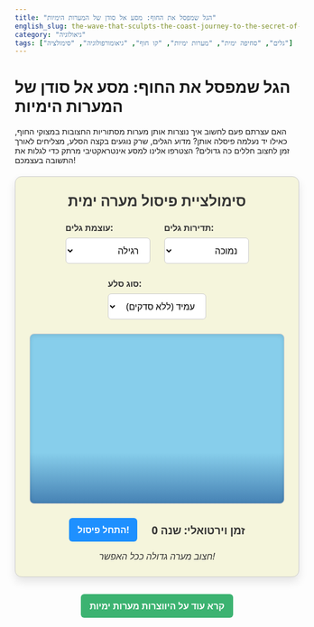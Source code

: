 ```yaml
---
title: "הגל שמפסל את החוף: מסע אל סודן של המערות הימיות"
english_slug: the-wave-that-sculpts-the-coast-journey-to-the-secret-of-sea-caves
category: "גיאולוגיה"
tags: ["גלים", "סחיפה ימית", "מערות ימיות", "קו חוף", "גיאומורפולוגיה", "סימולציה"]
---
```

# הגל שמפסל את החוף: מסע אל סודן של המערות הימיות

האם עצרתם פעם לחשוב איך נוצרות אותן מערות מסתוריות החצובות במצוקי החוף, כאילו יד נעלמה פיסלה אותן? מדוע הגלים, שרק נוגעים בקצה הסלע, מצליחים לאורך זמן לחצוב חללים כה גדולים? הצטרפו אלינו למסע אינטראקטיבי מרתק כדי לגלות את התשובה בעצמכם!

<div class="app-container">
    <h2>סימולציית פיסול מערה ימית</h2>
    <div class="controls">
        <div class="control-group">
            <label for="waveStrength">עוצמת גלים:</label>
            <select id="waveStrength" class="control-select">
                <option value="low">רגילה</option>
                <option value="high">חזקה</option>
            </select>
        </div>
        <div class="control-group">
            <label for="waveFrequency">תדירות גלים:</label>
            <select id="waveFrequency" class="control-select">
                <option value="low">נמוכה</option>
                <option value="high">גבוהה</option>
            </select>
        </div>
        <div class="control-group">
            <label for="rockType">סוג סלע:</label>
            <select id="rockType" class="control-select">
                <option value="resistant">עמיד (ללא סדקים)</option>
                <option value="resistant_cracked">עמיד (עם סדקים)</option>
                <option value="weak">פגיע (ללא סדקים)</option>
                <option value="weak_cracked">פגיע (עם סדקים)</option>
            </select>
        </div>
    </div>
    <canvas id="caveCanvas" width="600" height="400"></canvas>
    <div class="info">
        <button id="startSimulation" class="control-button">התחל פיסול!</button>
        <span id="yearCounter" class="year-counter">זמן וירטואלי: שנה 0</span>
    </div>
     <div id="simulationGoal" class="simulation-goal">חצוב מערה גדולה ככל האפשר!</div>
</div>

<style>
    :root {
        --color-sea-dark: #4682B4;
        --color-sea-light: #87CEEB;
        --color-cliff: #A0522D;
        --color-cliff-eroded: #CD853F; /* Medium brown */
        --color-background: #F5F5DC; /* Beige */
        --color-text: #333;
        --color-primary-button: #1E90FF; /* Dodger Blue */
        --color-primary-button-hover: #007FFF; /* Azure */
        --color-secondary-button: #3CB371; /* Medium Sea Green */
        --color-secondary-button-hover: #2E8B57; /* Sea Green */
        --color-border: #ccc;
        --color-shadow: rgba(0, 0, 0, 0.1);
    }

    .app-container {
        font-family: 'Segoe UI', Tahoma, Geneva, Verdana, sans-serif;
        max-width: 650px;
        margin: 20px auto;
        border: 1px solid var(--color-border);
        padding: 25px;
        border-radius: 12px;
        background-color: var(--color-background);
        text-align: center;
        box-shadow: 0 8px 16px var(--color-shadow);
        overflow: hidden; /* Clear floats/prevent content overflow */
    }

    .app-container h2 {
        margin-top: 0;
        color: var(--color-text);
        font-size: 1.6rem;
        margin-bottom: 20px;
    }

    .controls {
        display: flex;
        justify-content: center;
        gap: 25px;
        margin-bottom: 25px;
        flex-wrap: wrap;
    }

    .control-group {
        display: flex;
        flex-direction: column;
        align-items: flex-start;
    }

    .controls label {
        margin-bottom: 8px;
        font-weight: bold;
        color: var(--color-text);
        font-size: 0.95rem;
    }

    .control-select, .control-button {
        padding: 10px 15px;
        border-radius: 6px;
        border: 1px solid var(--color-border);
        font-size: 1rem;
        cursor: pointer;
        transition: all 0.3s ease;
        font-family: 'Segoe UI', Tahoma, Geneva, Verdana, sans-serif;
    }

    .control-select {
        background-color: #fff;
        min-width: 150px;
        text-align: right; /* For Hebrew */
        direction: rtl; /* For Hebrew */
    }

    .control-button {
        background-color: var(--color-primary-button);
        color: white;
        border: none;
        font-weight: bold;
    }

    .control-button:hover {
        background-color: var(--color-primary-button-hover);
        box-shadow: 0 4px 8px var(--color-shadow);
    }

    #caveCanvas {
        border: 1px solid var(--color-border);
        background: linear-gradient(to bottom, var(--color-sea-light) 0%, var(--color-sea-light) 70%, var(--color-sea-dark) 100%); /* Sky to deeper sea gradient */
        display: block;
        margin: 0 auto 25px auto;
        border-radius: 8px;
        box-shadow: inset 0 2px 8px var(--color-shadow);
    }

    .info {
        display: flex;
        justify-content: center;
        align-items: center;
        gap: 25px;
        flex-wrap: wrap;
        margin-bottom: 15px;
    }

    .year-counter {
        font-size: 1.2rem;
        font-weight: bold;
        color: var(--color-text);
        min-width: 150px; /* Prevent layout shift */
    }

     .simulation-goal {
        font-size: 1rem;
        color: var(--color-text);
        margin-top: 10px;
        font-style: italic;
     }


    .explanation-button-container {
        text-align: center;
        margin-top: 30px;
    }

    #toggleExplanation {
        background-color: var(--color-secondary-button);
        color: white;
        border: none;
        font-weight: bold;
    }

    #toggleExplanation:hover {
        background-color: var(--color-secondary-button-hover);
         box-shadow: 0 4px 8px var(--color-shadow);
    }

    .explanation {
        margin-top: 20px;
        padding: 20px;
        border: 1px solid var(--color-border);
        border-radius: 8px;
        background-color: #fff;
        text-align: right; /* Align text right for Hebrew */
        direction: rtl; /* Set text direction */
        box-shadow: 0 4px 8px var(--color-shadow);
        line-height: 1.7;
    }

    .explanation h3 {
        color: var(--color-text);
        margin-top: 15px;
        margin-bottom: 12px;
        font-size: 1.3rem;
        border-bottom: 2px solid var(--color-primary-button-hover);
        padding-bottom: 5px;
    }

    .explanation p {
        color: #555;
        margin-bottom: 15px;
    }

    .explanation ul {
         margin: 10px 0;
         padding-right: 25px; /* Add padding for bullets */
         list-style: disc;
    }

    .explanation li {
         margin-bottom: 10px;
         color: #555;
    }

    .hidden {
        display: none;
    }
</style>

<div class="explanation-button-container">
    <button id="toggleExplanation" class="control-button">קרא עוד על היווצרות מערות ימיות</button>
</div>

<div id="explanationContent" class="explanation hidden">
    <h3>מהי מערה ימית וכיצד היא נפסלת בטבע?</h3>
    <p>מערה ימית היא חלל טבעי וקסום הנוצר בבסיס מצוק סלעי בקו החוף, לאורך אלפי ואף מיליוני שנים. היא אינה נוצרת מהתמוססות סלע כמו מערות קרסטיות יבשתיות, אלא בעיקר מכוחם העצום של הגלים והסחיפה הימית. המערה מתפתחת באזור המושפע ישירות מעליית וירידת מפלס הים, שם אנרגיית הגלים מרוכזת.</p>

    <h3>הפסלים הראשיים: גלי הים</h3>
    <p>היווצרות מערות ימיות מתחילה לרוב בנקודות חולשה בבסיס המצוק - סדקים, שברים, או אזורים בהם הסלע רך יותר. הגלים אינם סתם 'נוגעים' בסלע, אלא מפעילים עליו כוחות אדירים דרך מספר מנגנונים עיקריים:</p>

    <ul>
        <li><strong>פעולה הידראולית (Hydraulic Action):</strong> זהו אולי הכוח המשמעותי ביותר. כאשר גל מתנפץ על המצוק, הוא דוחס אוויר בחוזקה לתוך כל סדק או חריץ בסלע. כשהגל נסוג, האוויר הדחוס משתחרר בפתאומיות, כמו פיצוץ קטן, ומפעיל לחץ פנימי על דפנות הסדק. לחץ זה יכול לפורר חתיכות סלע קטנות, להרחיב סדקים קיימים וליצור חדשים. כוחו של המים עצמו החודר לסדקים ויוצר מערבולות גם הוא תורם לסחיפה.</li>
        <li><strong>אברזיה (Abrasion):</strong> הגלים נושאים איתם מטען סלעי: חול, חלוקי נחל ואפילו גושי סלע גדולים יותר. חומרים אלה משמשים כלי שחיקה טבעיים. כשהגלים מטלטלים וזורקים אותם נגד בסיס המצוק, הם שוחקים ומפסלים את הסלע באופן מכני מתמשך. דמיינו מיליוני "ניירות זכוכית" טבעיים הפועלים ללא הרף.</li>
        <li><strong>קורוזיה (Corrosion):</strong> למרות שהיא פחות דומיננטית בפני עצמה מיצירת חללים גדולים כמו מערות ימיות טיפוסיות (בניגוד למערות קרסטיות), המסה כימית של סלעים מסוימים (בעיקר סלעי גיר) על ידי מי ים יכולה לתרום גם היא לתהליך הסחיפה, במיוחד בחופים קרים.</li>
    </ul>

    <h3>תפקיד הסלע והזמן:</h3>
    <p>סוג הסלע הוא גורם קריטי. סלעים רכים ופגיעים (כמו אבן חול, קונגלומרט או חרסית) נסחפים מהר יותר מסלעים קשים ועמידים (כמו גרניט, בזלת או גנייס). החולשות המבניות בסלע – כמו סדקים, שברים ושכבות חלשות – מהוות נקודות פתיחה אידיאליות לפעולת הגלים ומאיצות דרמטית את קצב חציבת המערה. התהליך מתחיל לרוב בחריץ קטן (Wave-cut notch) בבסיס המצוק ומתפתח לאט לאט למערה גדולה יותר ויותר.</p>

    <h3>הסימולציה מציגה:</h3>
    <p>בסימולציה זו, תוכלו לבחון כיצד שילוב של עוצמת הגלים, תדירותם וסוג הסלע (כולל נוכחות סדקים) משפיעים על קצב וצורת התפתחות המערה הימית לאורך זמן וירטואלי. נסו את האפשרויות השונות וצפו בפלא הגיאולוגי נפרש מול עיניכם.</p>
</div>


<script>
    const canvas = document.getElementById('caveCanvas');
    const ctx = canvas.getContext('2d');
    const startButton = document.getElementById('startSimulation');
    const yearCounter = document.getElementById('yearCounter');
    const waveStrengthSelect = document.getElementById('waveStrength');
    const waveFrequencySelect = document במאי קריאייטיב ומפתח תוכן חינוכי ברמה עולמית
    const rockTypeSelect = document.getElementById('rockType');
    const toggleExplanationButton = document.getElementById('toggleExplanation');
    const explanationContent = document.getElementById('explanationContent');

    let simulationRunning = false;
    let virtualYears = 0;
    let animationFrameId = null;
    let cliffProfilePoints = [];
    let crackIndices = []; // Indices in cliffProfilePoints that represent cracks
    let particles = [];
    let wavePhase = 0; // For wave animation

    const cliffBottomY = canvas.height - 50; // Original sea level baseline
    const cliffLeftX = 50;
    const cliffRightX = canvas.width - 50;
    const cliffWidth = cliffRightX - cliffLeftX;
    const numberOfPoints = 120; // More points for smoother erosion
    const pointSpacing = cliffWidth / (numberOfPoints - 1);
    const initialCaveDepth = 5; // Small initial indentation depth (in pixels upwards from cliffBottomY)
    const initialCaveWidthPoints = 15; // Width of initial indentation in terms of number of points

    // Simulation parameters (tuned for visual speed)
    const YEARS_PER_FRAME = 50; // How many virtual years pass per animation frame
    const BASE_EROSION_RATE = 0.0008; // Base erosion amount per point per virtual year

    function resetSimulation() {
        cliffProfilePoints = [];
        crackIndices = [];
        particles = [];
        wavePhase = 0;

        // Initialize points along the cliff base at the sea level (cliffBottomY)
        // Add a small initial indentation in the center for the cave to start forming
        const centerIndex = Math.floor(numberOfPoints / 2);
        const initialIndentStartIndex = Math.max(0, centerIndex - Math.floor(initialCaveWidthPoints / 2));
        const initialIndentEndIndex = Math.min(numberOfPoints - 1, centerIndex + Math.ceil(initialCaveWidthPoints / 2));

        for (let i = 0; i < numberOfPoints; i++) {
            const x = cliffLeftX + i * pointSpacing;
            let y = cliffBottomY;

            // Apply initial indentation shape (cosine or sine curve)
            if (i >= initialIndentStartIndex && i <= initialIndentEndIndex) {
                const indentProgress = (i - initialIndentStartIndex) / (initialIndentEndIndex - initialIndentStartIndex);
                // Cosine shape peaks at the center, value goes from 0 to 1 and back to 0
                const indentMultiplier = (1 - Math.cos(indentProgress * Math.PI * 2)) / 2; // 0 to 1 and back to 0
                 y -= initialCaveDepth * indentMultiplier; // Subtract Y to move points upwards (erode)
            }
            cliffProfilePoints.push({ x: x, y: y });
        }

        // Initialize cracks if rock type is cracked
        const rockType = rockTypeSelect.value;
        if (rockType.includes('cracked')) {
             // Select a few random points within the central indented area as crack centers
             const numCracks = rockType === 'resistant_cracked' ? 2 : 3; // More cracks for weak rock? Or same number, different erosion? Let's use same number.
             const crackAreaStart = Math.max(0, centerIndex - Math.floor(numberOfPoints * 0.15)); // Cracks concentrated in central 30%
             const crackAreaEnd = Math.min(numberOfPoints - 1, centerIndex + Math.ceil(numberOfPoints * 0.15));

             for(let i = 0; i < numCracks; i++) {
                 const randomIndex = Math.floor(Math.random() * (crackAreaEnd - crackAreaStart + 1)) + crackAreaStart;
                 // Ensure unique indices
                 if (!crackIndices.includes(randomIndex)) {
                     crackIndices.push(randomIndex);
                 } else {
                    i--; // Try again
                 }
             }
        }


        virtualYears = 0;
        yearCounter.textContent = `זמן וירטואלי: שנה ${virtualYears}`;
        drawSimulation();
    }

    function drawSimulation() {
        // Clear canvas
        ctx.clearRect(0, 0, canvas.width, canvas.height);

        // Draw Sea
        // Use the gradient defined in CSS background, or draw one here
        const seaGradient = ctx.createLinearGradient(0, cliffBottomY, 0, canvas.height);
        seaGradient.addColorStop(0, 'var(--color-sea-light)'); // Top (near shore)
        seaGradient.addColorStop(1, 'var(--color-sea-dark)'); // Bottom (deeper)
        ctx.fillStyle = seaGradient;
        ctx.fillRect(0, cliffBottomY, canvas.width, canvas.height - cliffBottomY);

        // Draw Waves
        const waveAmplitude = waveStrengthSelect.value === 'high' ? 6 : 3;
        const waveLength = 0.08; // How spread out waves are
        const numWaveLines = 3; // Number of lines to draw for wave effect

        ctx.strokeStyle = 'rgba(255, 255, 255, 0.6)'; // Semi-transparent white
        ctx.lineWidth = 1.5;
        ctx.beginPath();
        for(let j=0; j < numWaveLines; j++) {
             const waveBaseY = cliffBottomY - j * 2; // Stack waves slightly
             const currentWavePhase = wavePhase + j * 0.5; // Offset phase for stacked waves
             ctx.moveTo(0, waveBaseY + waveAmplitude * Math.sin(currentWavePhase));
             for (let x = 0; x <= canvas.width; x += 5) {
                 const y = waveBaseY + waveAmplitude * Math.sin(x * waveLength + currentWavePhase);
                 ctx.lineTo(x, y);
             }
        }
        ctx.stroke();


        // Draw Cliff shape including the cave profile
        ctx.fillStyle = 'var(--color-cliff)'; // Brown cliff
        ctx.beginPath();
        // Start from top-left, go right, down along right edge to the *eroded profile's* Y
        ctx.moveTo(0, 0);
        ctx.lineTo(canvas.width, 0);
        ctx.lineTo(canvas.width, cliffProfilePoints[numberOfPoints - 1].y);

        // Draw the bottom profile of the cliff (the cave shape) - drawing UP along the profile
        for (let i = numberOfPoints - 1; i >= 0; i--) {
             ctx.lineTo(cliffProfilePoints[i].x, cliffProfilePoints[i].y);
        }

        // Continue up the left edge back to the top
        ctx.lineTo(0, cliffProfilePoints[0].y);
        ctx.lineTo(0, 0);
        ctx.closePath();
        ctx.fill();

        // Draw eroded texture/color within the cave area (optional, adds visual detail)
        ctx.fillStyle = 'var(--color-cliff-eroded)';
         ctx.beginPath();
        // Draw along the cliff profile points from left to right
        ctx.moveTo(cliffProfilePoints[0].x, cliffProfilePoints[0].y);
        for (let i = 1; i < numberOfPoints; i++) {
            ctx.lineTo(cliffProfilePoints[i].x, cliffProfilePoints[i].y);
        }
        // Draw down to the original sea level baseline
        ctx.lineTo(cliffProfilePoints[numberOfPoints - 1].x, cliffBottomY);
        // Draw left along the original sea level baseline
        ctx.lineTo(cliffProfilePoints[0].x, cliffBottomY);
        ctx.closePath();
        ctx.fill();


        // Highlight cracks if rock is cracked and simulation is running
        if (simulationRunning && rockTypeSelect.value.includes('cracked')) {
             ctx.fillStyle = 'rgba(255, 0, 0, 0.5)'; // Reddish highlight
             crackIndices.forEach(index => {
                 const p = cliffProfilePoints[index];
                 ctx.beginPath();
                 // Draw a small circle or line segment
                 ctx.arc(p.x, p.y, 3, 0, Math.PI * 2); // Small circle at crack point
                 ctx.fill();
             });
         }


        // Draw particles
        ctx.fillStyle = 'rgba(210, 133, 71, 0.7)'; // Color similar to eroded rock/sand
        particles.forEach(p => {
            ctx.beginPath();
            ctx.arc(p.x, p.y, p.size * p.life, 0, Math.PI * 2); // Size shrinks with life
            ctx.fill();
        });

    }


    function updateSimulation() {
        if (!simulationRunning) return;

        virtualYears += YEARS_PER_FRAME; // Simulate N years per frame
        yearCounter.textContent = `זמן וירטואלי: שנה ${virtualYears.toLocaleString()}`;

        const waveStrength = waveStrengthSelect.value;
        const waveFrequency = waveFrequencySelect.value;
        const rockType = rockTypeSelect.value;

        // --- Calculate erosion factors ---
        const strengthMult = waveStrength === 'high' ? 2.5 : 1.0;
        const freqMult = waveFrequency === 'high' ? 3.0 : 1.0; // Higher freq = more impacts over the simulated time frame
        const rockMult = {
            resistant: 0.7,
            resistant_cracked: 1.1, // Cracks make resistant rock erode faster at those points
            weak: 1.8,
            weak_cracked: 3.0 // Cracks make weak rock erode much faster at those points
        };
        const crackBonus = rockType.includes('cracked') ? 2.0 : 1.0; // Additional multiplier near cracks if rock is cracked
        const crackInfluenceRadius = numberOfPoints * 0.1; // Points within this distance (in point index) are influenced by cracks

        // --- Apply erosion to each point ---
        const newCliffProfilePoints = cliffProfilePoints.map(p => ({ ...p })); // Create a copy to calculate simultaneous update
        const centerIndex = Math.floor(numberOfPoints / 2);

        for (let i = 0; i < numberOfPoints; i++) {
             // Base erosion intensity based on distance from center (peak erosion in middle)
             const distanceToCenter = Math.abs(i - centerIndex);
             const maxDistance = numberOfPoints / 2;
             const centerIntensity = Math.cos((distanceToCenter / maxDistance) * Math.PI / 2); // Cosine peak at center, drops to 0 at edges

             let currentCrackBonus = 1.0;
             if (rockType.includes('cracked')) {
                 let minDistToCrack = Infinity;
                 crackIndices.forEach(crackIndex => {
                     const dist = Math.abs(i - crackIndex);
                     minDistToCrack = Math.min(minDistToCrack, dist);
                 });

                 if (minDistToCrack < crackInfluenceRadius) {
                     // Bonus tapers off with distance from crack
                     currentCrackBonus = 1.0 + (crackBonus - 1.0) * (1 - minDistToCrack / crackInfluenceRadius);
                 }
             }

             // Add randomness
             const randomFactor = 0.8 + Math.random() * 0.4; // Varies between 0.8 and 1.2

             // Calculate total erosion amount for this point for this time step
             // Erosion moves points UP (decreasing Y)
             const erosionAmount = BASE_EROSION_RATE * YEARS_PER_FRAME * strengthMult * freqMult * rockMult[rockType] * centerIntensity * currentCrackBonus * randomFactor;

             newCliffProfilePoints[i].y -= erosionAmount;

             // Create particles at eroded spot (scaled by erosion amount)
             if (erosionAmount > 0.5) { // Only create particles if erosion is significant
                 const numParticles = Math.floor(erosionAmount * 2); // More particles for more erosion
                 for(let k=0; k<numParticles; k++) {
                      particles.push({
                          x: p.x + (Math.random() - 0.5) * 5, // Slight random offset
                          y: p.y + (Math.random() - 0.5) * 5,
                          vx: (Math.random() - 0.5) * 2, // Random horizontal velocity
                          vy: -Math.random() * 1 - 0.5, // Primarily upwards velocity with some randomness
                          life: 20 + Math.random() * 10, // Particle life
                          size: 1 + Math.random() * 1 // Particle size
                      });
                 }
             }
        }

         // --- Apply point boundary checks and update original points ---
         // Ensure points don't go above the "sky" area or cross neighbors (prevent jagged edges)
         for (let i = 0; i < numberOfPoints; i++) {
             // Prevent going too high (into the sky)
             newCliffProfilePoints[i].y = Math.max(newCliffProfilePoints[i].y, 20); // Don't erode above Y=20

             // Prevent crossing neighbors (smooth the profile)
             if (i > 0) {
                 // Ensure current point is not higher than previous point + small buffer
                 newCliffProfilePoints[i].y = Math.min(newCliffProfilePoints[i].y, newCliffProfilePoints[i-1].y + 1);
             }
             if (i < numberOfPoints - 1) {
                 // Ensure current point is not higher than next point + small buffer
                 newCliffProfilePoints[i].y = Math.min(newCliffProfilePoints[i].y, newCliffProfilePoints[i+1].y + 1);
             }

             // Update the original point
             cliffProfilePoints[i].y = newCliffProfilePoints[i].y;
         }


        // --- Update particles ---
        particles = particles.filter(p => p.life > 0); // Remove dead particles
        particles.forEach(p => {
            p.x += p.vx;
            p.y += p.vy;
            p.vy += 0.05; // Gravity effect (particles fall slightly)
            p.life -= 1;
        });

        // --- Update wave animation phase ---
        const waveSpeed = waveFrequencySelect.value === 'high' ? 0.1 : 0.04; // Wave speed depends on frequency
        wavePhase += waveSpeed;


        drawSimulation(); // Redraw everything
        animationFrameId = requestAnimationFrame(updateSimulation);

         // Optional: Stop simulation after a certain number of years or cave depth
         // Example: Stop after 100,000 years or when the cave depth (max erosion) reaches a certain point
         const maxErosionDepth = cliffBottomY - Math.min(...cliffProfilePoints.map(p => p.y));
         if (virtualYears >= 100000 || maxErosionDepth > 150) { // Simulate up to 100k years or ~150px deep cave
             stopSimulation();
             yearCounter.textContent += " (הסימולציה הסתיימה)";
             // Optional: Show a "result" message
             const goalElement = document.getElementById('simulationGoal');
             if (maxErosionDepth > 150) {
                 goalElement.textContent = `מזל טוב! חצבת מערה גדולה תוך ${virtualYears.toLocaleString()} שנים וירטואליות.`;
                 goalElement.style.color = 'green';
             } else {
                  goalElement.textContent = `הסימולציה הסתיימה לאחר ${virtualYears.toLocaleString()} שנים.`;
                  goalElement.style.color = 'orange';
             }
         }
    }

    function startSimulation() {
        if (!simulationRunning) {
            simulationRunning = true;
            startButton.textContent = 'הפסק פיסול';
            document.getElementById('simulationGoal').textContent = "פיסול בתהליך...";
            document.getElementById('simulationGoal').style.color = 'var(--color-text)';
            resetSimulation(); // Start from scratch each time
            updateSimulation(); // Start the animation loop
        } else {
            stopSimulation();
        }
    }

    function stopSimulation() {
        simulationRunning = false;
        startButton.textContent = 'התחל פיסול!';
        if (animationFrameId) {
            cancelAnimationFrame(animationFrameId);
            animationFrameId = null;
        }
    }

    function toggleExplanation() {
        explanationContent.classList.toggle('hidden');
        if (explanationContent.classList.contains('hidden')) {
            toggleExplanationButton.textContent = 'קרא עוד על היווצרות מערות ימיות';
        } else {
            toggleExplanationButton.textContent = 'הסתר הסבר נוסף';
        }
    }

    // Event Listeners
    startButton.addEventListener('click', startSimulation);
    toggleExplanationButton.addEventListener('click', toggleExplanation);

    // Initialize the simulation display
    resetSimulation(); // Draw the initial state
</script>
```